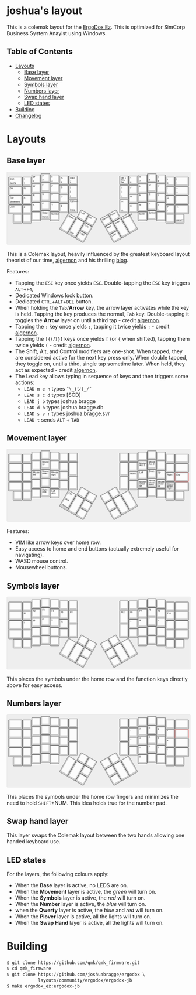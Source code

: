 <!-- -*- mode: markdown; fill-column: 8192 -*- -->

joshua's layout
======================

This is a colemak layout for the [ErgoDox Ez][ergodox-ez]. This is optimized for SimCorp Business System Anaylst using Windows.

[ergodox-ez]: https://ergodox-ez.com/

## Table of Contents

* [Layouts](#layouts)
    - [Base layer](#base-layer)
    - [Movement layer](#movement-layer)
    - [Symbols layer](#symbols-layer)
    - [Numbers layer](#numbers-layer)
    - [Swap hand layer](#swap-hand-layer)
    - [LED states](#led-states)
* [Building](#building)
* [Changelog](https://github.com/joshuabragge/ergodox/blob/master/NEWS.md#readme)

# Layouts

## Base layer

[![Base layer](https://github.com/joshuabragge/ergodox/blob/master/images/base-layer.png)](http://www.keyboard-layout-editor.com/#/gists/dcfe02aa9e3c71d0d9e90ea362bb8889)

This is a Colemak layout, heavily influenced by the greatest keyboard layout theorist of our time, [algernon][algernon] and his thrilling [blog][blog].

[algernon]: https://github.com/algernon/ergodox-layout
[blog]: https://asylum.madhouse-project.org/blog/tags/ergodox/

Features:
* Tapping the `ESC` key once yields `ESC`. Double-tapping the `ESC` key triggers `ALT`+`F4`,
* Dedicated Windows lock button.
* Dedicated `CTRL`+`ALT`+`DEL` button.
* When holding the `Tab`/**Arrow** key, the arrow layer activates while the key is held. Tapping the key produces the normal, `Tab` key. Double-tapping it toggles the **Arrow** layer on until a third tap - credit [algernon][algernon].
* Tapping the `:` key once yields `:`, tapping it twice yields `;` - credit [algernon][algernon].
* Tapping the `[{(`/`)}]` keys once yields `[` (or `{` when shifted), tapping them twice yields `(` - credit [algernon][algernon].
* The Shift, Alt, and Control modifiers are one-shot. When tapped, they are considered active for the next key press only. When double tapped, they toggle on, until a third, single tap sometime later. When held, they act as expected - credit [algernon][algernon].
* The Lead key allows typing in sequence of keys and then triggers some actions: 
    - `LEAD m e h` types `¯\_(ツ)_/¯`
    - `LEAD s c d` types [SCD]
    - `LEAD j b` types joshua.bragge
    - `LEAD d b` types joshua.bragge.db
    - `LEAD s v r` types joshua.bragge.svr
    - `LEAD t` sends `ALT` + `TAB`

## Movement layer

[![Movement layer](https://github.com/joshuabragge/ergodox/blob/master/images/movement-layer.png)](http://www.keyboard-layout-editor.com/#/gists/ac5c050a1ff346f686cf6384183e0891)

Features:
* VIM like arrow keys over home row.
* Easy access to home and end buttons (actually extremely useful for navigating).
* WASD mouse control.
* Mousewheel buttons.

## Symbols layer

[![Symbols layer](https://github.com/joshuabragge/ergodox/blob/master/images/symbols-layer.png)](http://www.keyboard-layout-editor.com/#/gists/edb5d7dea96546757153b96de9133d32)

This places the symbols under the home row and the function keys directly above for easy access.

## Numbers layer

[![Numbers layer](https://github.com/joshuabragge/ergodox/blob/master/images/numbers-layer.png)](http://www.keyboard-layout-editor.com/#/gists/de6869b3f510813ffa8c433f077f66e7)

This places the symbols under the home row fingers and minimizes the need to hold `SHIFT`+NUM. This idea holds true for the number pad.

## Swap hand layer

This layer swaps the Colemak layout between the two hands allowing one handed keyboard use.

## LED states

For the layers, the following colours apply:

* When the **Base** layer is active, no LEDS are on.
* When the **Movement** layer is active, the *green* will turn on.
* When the **Symbols** layer is active, the *red* will turn on.
* When the **Number** layer is active, the *blue* will turn on.
* when the **Qwerty** layer is active, the *blue* and *red* will turn on.
* When the **Plover** layer is active, all the lights will turn on.
* When the **Swap Hand** layer is active, all the lights will turn on.


# Building

```
$ git clone https://github.com/qmk/qmk_firmware.git
$ cd qmk_firmware
$ git clone https://github.com/joshuabragge/ergodox \
            layouts/community/ergodox/ergodox-jb
$ make ergodox_ez:ergodox-jb
